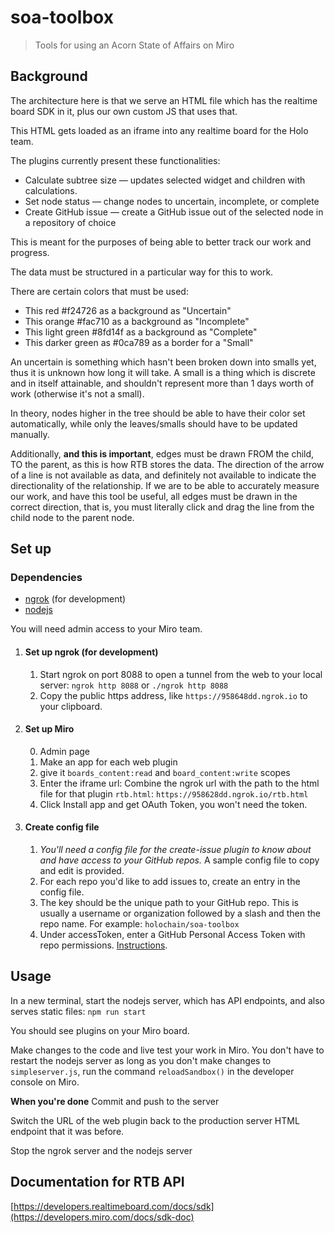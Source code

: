 # soa-toolbox

> Tools for using an Acorn State of Affairs on Miro

## Background

The architecture here is that we serve an HTML file which has the realtime board SDK in it, plus our own custom JS that uses that.

This HTML gets loaded as an iframe into any realtime board for the Holo team.

The plugins currently present these functionalities:
* Calculate subtree size — updates selected widget and children with calculations.
* Set node status — change nodes to uncertain, incomplete, or complete
* Create GitHub issue — create a GitHub issue out of the selected node in a repository of choice

This is meant for the purposes of being able to better track our work and progress.

The data must be structured in a particular way for this to work.

There are certain colors that must be used:
- This red #f24726 as a background as "Uncertain"
- This orange #fac710 as a background as "Incomplete"
- This light green #8fd14f as a background as "Complete"
- This darker green as #0ca789 as a border for a "Small"

An uncertain is something which hasn't been broken down into smalls yet, thus it is unknown how long it will take.
A small is a thing which is discrete and in itself attainable, and shouldn't represent more than 1 days worth of work (otherwise it's not a small).

In theory, nodes higher in the tree should be able to have their color set automatically, while only the leaves/smalls should have to be updated manually.

Additionally, **and this is important**, edges must be drawn FROM the child, TO the parent, as this is how RTB stores the data. The direction of the arrow of a line is not available as data, and definitely not available to indicate the directionality of the relationship. If we are to be able to accurately measure our work, and have this tool be useful, all edges must be drawn in the correct direction, that is, you must literally click and drag the line from the child node to the parent node.

## Set up

### Dependencies

* [ngrok](https://ngrok.com/) (for development)
* [nodejs](https://nodejs.org)

You will need admin access to your Miro team.

1. #### **Set up ngrok** (for development)
   1. Start ngrok on port 8088 to open a tunnel from the web to your local server: `ngrok http 8088` or `./ngrok http 8088`
   2. Copy the public https address, like `https://958648dd.ngrok.io` to your clipboard.
2. #### **Set up Miro**
   0. Admin page
   1. Make an app for each web plugin
   2. give it `boards_content:read` and `board_content:write` scopes
   3. Enter the iframe url: Combine the ngrok url with the path to the html file for that plugin `rtb.html`:
   `https://958628dd.ngrok.io/rtb.html`
   4. Click Install app and get OAuth Token, you won't need the token.
3. #### **Create config file**
   1. *You'll need a config file for the create-issue plugin to know about and have access to your GitHub repos.* A sample config file to copy and edit is provided.
   2. For each repo you'd like to add issues to, create an entry in the config file.
   3. The key should be the unique path to your GitHub repo. This is usually a username or organization followed by a slash and then the repo name. For example: `holochain/soa-toolbox`
   4. Under accessToken, enter a GitHub Personal Access Token with repo permissions. [Instructions](https://help.github.com/en/articles/creating-a-personal-access-token-for-the-command-line).

## Usage

In a new terminal, start the nodejs server, which has API endpoints, and also serves static files:
`npm run start`

You should see plugins on your Miro board.

Make changes to the code and live test your work in Miro. You don't have to restart the nodejs server as long as you don't make changes to `simpleserver.js`, run the command `reloadSandbox()` in the developer console on Miro.

**When you're done**
Commit and push to the server

Switch the URL of the web plugin back to the production server HTML endpoint that it was before.

Stop the ngrok server and the nodejs server

## Documentation for RTB API

[https://developers.realtimeboard.com/docs/sdk](https://developers.miro.com/docs/sdk-doc)
